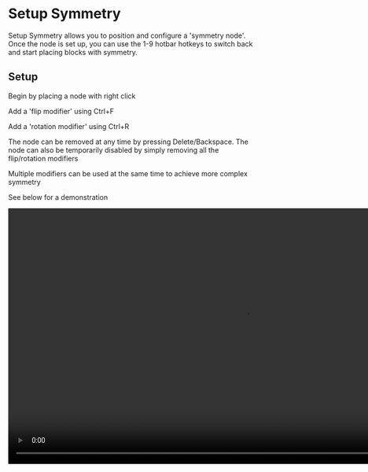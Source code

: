 # Setup Symmetry

Setup Symmetry allows you to position and configure a 'symmetry node'. Once the node is set up, you can use the 1-9 hotbar hotkeys to switch back and start placing blocks with symmetry.

## Setup

Begin by placing a node with right click

Add a 'flip modifier' using Ctrl+F

Add a 'rotation modifier' using Ctrl+R

The node can be removed at any time by pressing Delete/Backspace. The node can also be temporarily disabled by simply removing all the flip/rotation modifiers

Multiple modifiers can be used at the same time to achieve more complex symmetry

See below for a demonstration

<video width="960" height="520" controls autoplay loop>
    <source src="/img/SymmetryTool.mp4" type="video/mp4">
</video>

